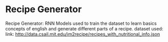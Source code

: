 # Recipe Generator
Recipe Generator: 
RNN Models used to train the dataset to learn basics concepts of english and generate different parts of a recipe.
dataset used: link: http://data.csail.mit.edu/im2recipe/recipes_with_nutritional_info.json
